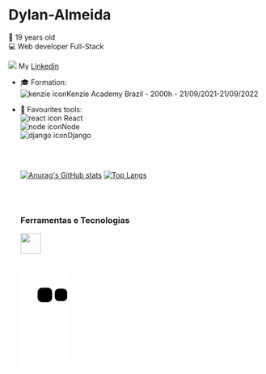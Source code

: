 # Dylan-Almeida
:man: 19 years old<br>
:computer: Web developer Full-Stack<br>

<img src="https://logospng.org/download/linkedin/logo-linkedin-icon-1024.png" width="20"> My <a href="https://www.linkedin.com/in/dylan-almeida/">Linkedin</a>


 - :mortar_board: Formation:<br>
   <img src="https://res.cloudinary.com/crunchbase-production/image/upload/c_lpad,h_256,w_256,f_auto,q_auto:eco,dpr_1/v1507162903/qkpagi7sv8temclfcfjp.png"
        width="24" alt="kenzie icon">Kenzie Academy Brazil - 2000h - 21/09/2021-21/09/2022

 - 🔧 Favourites tools:<br>
    <img src="https://camo.githubusercontent.com/1642c5f39b7f167c07f8eae813d365681abb121bd264d310cfa5ac6b1c438691/68747470733a2f2f692e6962622e636f2f3452484d6d4c512f72656163742e706e67" width="16" alt="react icon"> React<br>
    <img src="https://camo.githubusercontent.com/5f199ce2d9e9cf6aed9696cda96b3de0dfa8900c165104a51e886289e12c4789/68747470733a2f2f692e6962622e636f2f7656786d794e322f6e6f64652e706e67" width="16" alt="node icon">Node<br>
    <img src="https://seeklogo.com/images/D/django-logo-4C5ECF7036-seeklogo.com.png" width="16" alt="django icon">Django<br> 
    
    <br></br>

    [![Anurag's GitHub stats](https://github-readme-stats.vercel.app/api?username=almeidadylan&count_private=true&theme=dark&show_icons=true)](https://github.com/anuraghazra/github-readme-stats)
    [![Top Langs](https://github-readme-stats.vercel.app/api/top-langs/?username=almeidadylan&layout=compact&theme=dark)](https://github.com/anuraghazra/github-readme-stats)
    
    <br></br>
    <h3>Ferramentas e Tecnologias</h3>
    <img src="https://cdn.jsdelivr.net/gh/devicons/devicon/icons/html5/html5-original-wordmark.svg" width="40" height="40"/>
    <br></br>
    
    ![snake gif](https://github.com/almeidadylan/almeidadylan/blob/output/github-contribution-grid-snake.svg)


